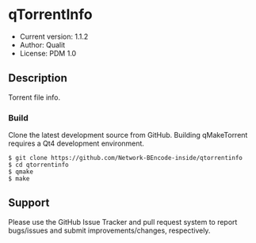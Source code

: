 # qTorrentInfo
* Current version: 1.1.2
* Author:  Qualit
* License: PDM 1.0

## Description
Torrent file info. 

### Build
Clone the latest development source from GitHub.
Building qMakeTorrent requires a Qt4 development environment.

    $ git clone https://github.com/Network-BEncode-inside/qtorrentinfo
    $ cd qtorrentinfo
    $ qmake
    $ make

## Support
Please use the GitHub Issue Tracker and pull request system to report bugs/issues and submit improvements/changes, respectively.
